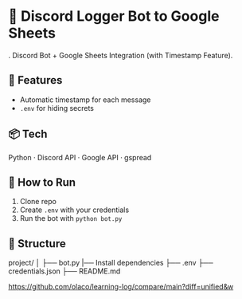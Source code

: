 # 📝 Discord Logger Bot to Google Sheets

.
Discord Bot + Google Sheets Integration (with Timestamp Feature).

## 🚀 Features
- Automatic timestamp for each message
- `.env` for hiding secrets

## 📦 Tech
Python · Discord API · Google API · gspread

## 🔧 How to Run

1. Clone repo
2. Create `.env` with your credentials
3. Run the bot with `python bot.py`

## 📂 Structure

project/
│
├── bot.py
|── Install dependencies
├── .env
├── credentials.json
├── README.md


https://github.com/olaco/learning-log/compare/main?diff=unified&w
